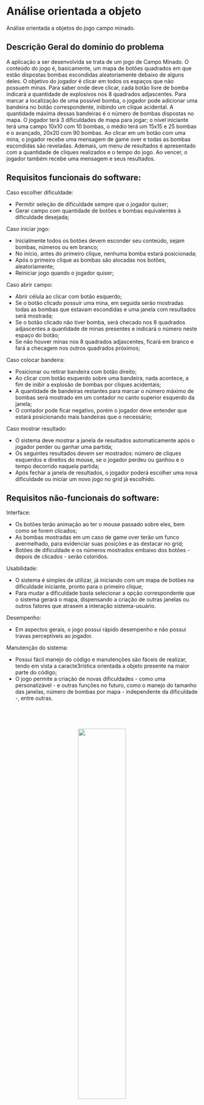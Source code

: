 # Análise orientada a objeto

Análise orientada a objetos do jogo campo minado.

## Descrição Geral do domínio do problema

A aplicação a ser desenvolvida se trata de um jogo de Campo Minado. O conteúdo do jogo é, basicamente, um mapa de botões quadrados em que estão dispostas bombas escondidas aleatoriamente debaixo de alguns deles. O objetivo do jogador é clicar em todos os espaços que não possuem minas. Para saber onde deve clicar, cada botão livre de bomba indicará a quantidade de explosivos nos 8 quadrados adjascentes. Para marcar a localização de uma possível bomba, o jogador pode adicionar uma bandeira no botão correspondente, inibindo um clique acidental. A quantidade máxima dessas bandeiras é o número de bombas dispostas no mapa.
O jogador terá 3 dificuldades de mapa para jogar; o nível iniciante terá uma campo 10x10 com 10 bombas, o médio terá um 15x15 e 25 bombas e o avançado, 20x20 com 90 bombas.
Ao clicar em um botão com uma mina, o jogador recebe uma mensagem de game over e todas as bombas escondidas são reveladas. Ademais, um menu de resultados é apresentado com a quantidade de cliques realizados e o tempo do jogo. Ao vencer, o jogador também recebe uma mensagem e seus resultados.

## Requisitos funcionais do software: 


Caso escolher dificuldade:
- Permitir seleção de dificuldade sempre que o jogador quiser;
- Gerar campo com quantidade de botões e bombas equivalentes à dificuldade desejada;
  
Caso iniciar jogo:
- Inicialmente todos os botões devem esconder seu conteúdo, sejam bombas, números ou em branco;
- No início, antes do primeiro clique, nenhuma bomba estará posicionada;
- Após o primeiro clique as bombas são alocadas nos botões, aleatoriamente;
- Reiniciar jogo quando o jogador quiser;

Caso abrir campo:
- Abrir célula ao clicar com botão esquerdo;
- Se o botão clicado possuir uma mina, em seguida serão mostradas todas as bombas que estavam escondidas e uma janela com resultados será mostrada;
- Se o botão clicado não tiver bomba, será checado nos 8 quadrados adjascentes a quantidade de minas presentes e indicará o número neste espaço do botão;
- Se não houver minas nos 8 quadrados adjascentes, ficará em branco e fará a checagem nos outros quadrados próximos;
  
Caso colocar bandeira:
- Posicionar ou retirar bandeira com botão direito;
- Ao clicar com botão esquerdo sobre uma bandeira, nada acontece, a fim de inibir a explosão de bombas por cliques acidentais;
- A quantidade de bandeiras restantes para marcar o número máximo de bombas será mostrado em um contador no canto superior esquerdo da janela;
- O contador pode ficar negativo, porém o jogador deve entender que estará posicionando mais bandeiras que o necessário;

Caso mostrar resultado:
- O sistema deve mostrar a janela de resultados automaticamente após o jogador perder ou ganhar uma partida;
- Os seguintes resultados devem ser mostrados: número de cliques esquerdos e direitos do mouse, se o jogador perdeu ou ganhou e o tempo decorrido naquela partida;
- Após fechar a janela de resultados, o jogador poderá escolher uma nova dificuldade ou iniciar um novo jogo no grid já escolhido.

## Requisitos não-funcionais do software: 
Interface:
- Os botões terão animação ao ter o mouse passado sobre eles, bem como se forem clicados;
- As bombas mostradas em um caso de game over terão um funco avermelhado, para evidenciar suas posições e as destacar no grid;
- Botões de dificuldade e os números mostrados embaixo dos botões - depois de clicados - serão coloridos.

Usabilidade:
- O sistema é simples de utilizar, já iniciando com um mapa de botões na dificuldade iniciante, pronto para o primeiro clique;
- Para mudar a dificuldade basta selecionar a opção correspondente que o sistema gerará o mapa, dispensando a criação de outras janelas ou outros fatores que atrasem a interação sistema-usuário.

Desempenho:
- Em aspectos gerais, o jogo possui rápido desempenho e não possui travas perceptíveis ao jogador.

Manutenção do sistema:
- Possui fácil manejo do código e manutenções são fáceis de realizar, tendo em vista a caracte3rística orientada a objeto presente na maior parte do código;
- O jogo permite a criação de novas dificuldades - como uma personalizável - e outras funções no futuro, como o manejo do tamanho das janelas, número de bombas por mapa - independente da dificuldade -, entre outras.

<br><br>
<div align="center">
<img src="images/mine2.png"
     width="50%"
     style="padding: 10px">
</div>

<br><br>
## Diagrama de Casos de Uso
<div align="center">
  <img src="images/casos_uso.png"
     align="center"
     width="60%"
     style="padding: 10px">
</div>

<br><br>
Esta aplicação conta com somente um ator - que é o jogador - e o sistema.
Inicialmente, o jogador entra na tela principal do jogo, onde há 5 botões (além do campo com minas): novo jogo - simbolizado por um emoji sorridente -, sobre (about), e as 3 dificuldades disponíveis - iniciante, médio e avançado. Ao clicar no emoji sorridente - novo jogo, o sistema restaura os botões e os contadores;

<h1>Caso de uso - escolher dificuldade:</h1>

3 botões estarão alocados no topo da janela, dispondo das dificuldades disponíveis para o jogo.
Ao selecionar a dificuldade fácil, o mapa do campo minado gerará um grid 10x10; no médio, um grid 15x15 e no avançado, 20x20;

<h1>Caso de uso - Iniciar jogo:</h1>

No início do jogo, o usuário verá um layout de botões, um cronômetro zerado no canto superior direito e, no esquerdo, um contador fixo com o número máximo de flags que poderá utilizar;
Ao apertar o primeiro quadrado, o cronômetro é ativado, mostrando o tempo de jogo até que todos os botões sem bomba estejam descobertos ou se o jogador tenha clicado sobre uma bomba;
Ao ganhar, perder ou se estiver no meio de uma partida e o jogador quiser gerar um novo jogo, há 3 opções: clicar na tela espaço do teclado, apertar no botão com o emoji sorrindo (ou triste - se tiver perdido a partida) ou selecionar, na parte superior da janela, qual a dificuldade deseja para a próxima partida; as duas primeiras opções levam a um novo jogo na dificuldade antes selecionada.

<h1>Caso de uso - colocar bandeira:</h1>
 
Tendo a suspeita de alguma bomba, ele poderá marcar o quadrado com uma bandeira (flag); ao fazê-lo, o contador de flags irá subtrair da quantidade disponível. A quantidade inicial mostrada no contador se refere ao número de minas dispostas no grid; se o jogador clicar com o botão esquerdo em cima de uma bandeira já posicionada, nada acontece, já que ele presumiu que ali teria uma bomba; É possível retirar bandeiras posicionadas. Ademais, o jogador pode colocar quantas bandeiras quiser, porém o contador ficará negativo, sinalizando que há mais bandeiras posicionadas que o necessário;

<h1>Caso de uso - abrir campo:</h1>

Ao clicar em um botão, o sistema checará se há bombas nos 8 quadrados adjascentes a este e indicará a quantidade .
Se o botão clicado não tiver bombas em seus vizinhos, esse ponto não terá nenhum número e possíveis botões adjacentes a este que estiverem sem bombas serão descobertos automaticamente através desse clique, indicando o número de bombas se for o caso;
Clicando em um botão que tem bomba escondida, as demais bombas serão demonstradas no mapa com imagens de bombas e fundos vermelhos, e a bomba clicada terá um ícone especial, como se explodida de fato;
Ao mesmo tempo que o mapa mostrar todas as bombas descobertas, o menu de resultados aparecerá.

<h1>Caso de uso - mostra resultado:</h1>

Ao perder ou ganhar um jogo, o sistema mostrará uma janela com os resultados da partida. Uma mensagem evidenciará se o jogador perdeu ou ganhou, além dos segundos decorridos na partida e a quantidade de cliques no mouse, tanto do botão esquerdo quanto do direito. Haverá um botão próprio para fechar esta janela.


## Diagrama de Domínio do problema
<div align="center">
<img src="images/dominio_problema_att.png"
     width="70%"
     style="padding: 10px">
</div> 

## Diagrama de classes
<div align="center">
<img src="images/diagrama_classes.png"
     width="100%"
     style="padding: 10px">
</div>

## Diagramas de sequência

<img src="images/escolhe_dif.png"
     width="70%"
     style="padding: 10px">

<img src="images/inicia_jogo.png"
     width="80%"
     style="padding: 10px">

<img src="images/abrir_campo.png"
     width="80%"
     style="padding: 10px">

<img src="images/bandeira.png"
     width="80%"
     style="padding: 10px">



<div align="center">

[Retroceder](README.md) | [Avançar](projeto.md)

</div>
